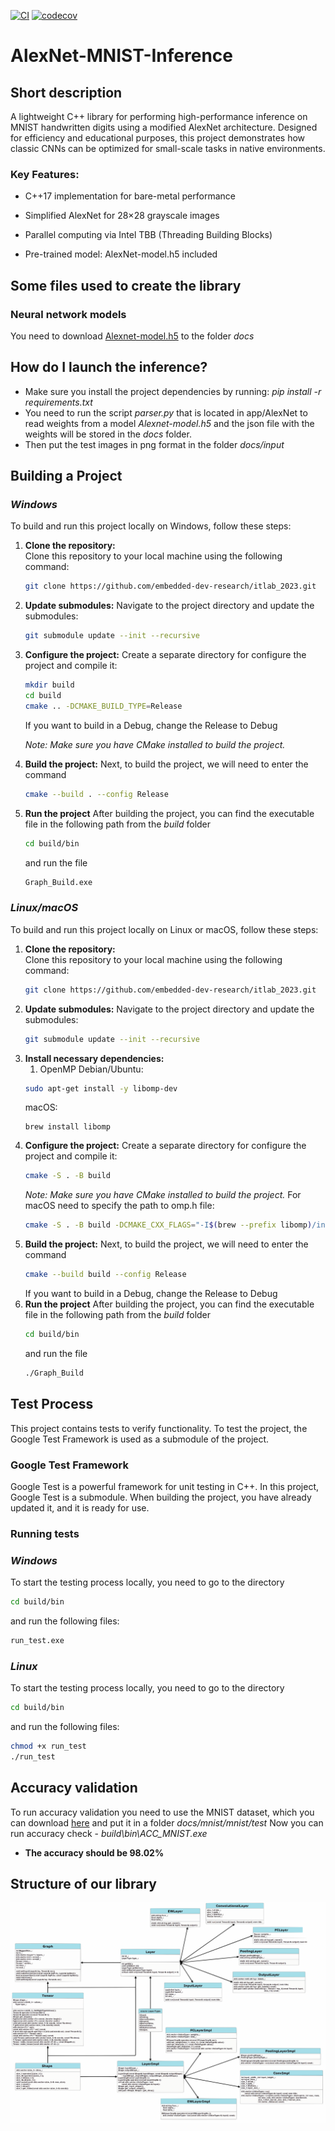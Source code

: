 [![CI](https://github.com/embedded-dev-research/itlab_2023/actions/workflows/ci.yml/badge.svg)](https://github.com/embedded-dev-research/itlab_2023/actions/workflows/ci.yml)
[![codecov](https://codecov.io/gh/embedded-dev-research/itlab_2023/graph/badge.svg?token=L3OS8C4BI6)](https://codecov.io/gh/embedded-dev-research/itlab_2023)

# AlexNet-MNIST-Inference
## Short description
A lightweight C++ library for performing high-performance inference on MNIST handwritten digits using a modified AlexNet architecture. Designed for efficiency and educational purposes, this project demonstrates how classic CNNs can be optimized for small-scale tasks in native environments.
### Key Features:

* C++17 implementation for bare-metal performance

* Simplified AlexNet for 28×28 grayscale images

* Parallel computing via Intel TBB (Threading Building Blocks)

* Pre-trained model: AlexNet-model.h5 included
## **Some files used to create the library**
### Neural network models
You need to download [Alexnet-model.h5](https://github.com/moizahmed97/Convolutional-Neural-Net-Designer/blob/master/AlexNet-model.h5) to the folder *docs*

## **How do I launch the inference?**
* Make sure you install the project dependencies by running: *pip install -r requirements.txt*
* You need to run the script *parser.py* that is located in app/AlexNet to read weights from a model *Alexnet-model.h5* and the json file with the weights will be stored in the *docs* folder.
* Then put the test images in png format in the folder *docs/input*
## **Building a Project**
### *Windows*
To build and run this project locally on Windows, follow these steps:

1. **Clone the repository:**  
   Clone this repository to your local machine using the following command:
   ```bash
   git clone https://github.com/embedded-dev-research/itlab_2023.git
   ```
2. **Update submodules:**
   Navigate to the project directory and update the submodules:
   ```bash
   git submodule update --init --recursive
3. **Configure the project:**
   Create a separate directory for configure the project and compile it:
   ```bash
   mkdir build
   cd build
   cmake .. -DCMAKE_BUILD_TYPE=Release
    ```
   If you want to build in a Debug, change the Release to Debug

   *Note: Make sure you have CMake installed to build the project.*
5. **Build the project:**
   Next, to build the project, we will need to enter the command
    ```bash
   cmake --build . --config Release
    ```
6. **Run the project**
   After building the project, you can find the executable file in the following path from the *build* folder
   ```bash
   cd build/bin
    ```
   and run the file
    ```bash
   Graph_Build.exe
    ```
### *Linux/macOS*
   To build and run this project locally on Linux or macOS, follow these steps:

1. **Clone the repository:**  
   Clone this repository to your local machine using the following command:
   ```bash
   git clone https://github.com/embedded-dev-research/itlab_2023.git
   ```
2. **Update submodules:**
   Navigate to the project directory and update the submodules:
   ```bash
   git submodule update --init --recursive
3. **Install necessary dependencies:**
   1. OpenMP
     Debian/Ubuntu:
     ```bash
     sudo apt-get install -y libomp-dev
     ```
     macOS:
     ```
     brew install libomp
     ```
4. **Configure the project:**
   Create a separate directory for configure the project and compile it:
   ```bash
   cmake -S . -B build
    ```
    *Note: Make sure you have CMake installed to build the project.*
   For macOS need to specify the path to omp.h file:
   ```bash
   cmake -S . -B build -DCMAKE_CXX_FLAGS="-I$(brew --prefix libomp)/include" -DCMAKE_C_FLAGS="-I$(brew --prefix libomp)/include"
   ```
5. **Build the project:**
   Next, to build the project, we will need to enter the command
    ```bash
   cmake --build build --config Release
    ```
    If you want to build in a Debug, change the Release to Debug
6. **Run the project**
   After building the project, you can find the executable file in the following path from the *build* folder
   ```bash
   cd build/bin
    ```
   and run the file
    ```bash
   ./Graph_Build
    ```

## Test Process
   This project contains tests to verify functionality.
   To test the project, the Google Test Framework is used as a submodule of the project.
   ### Google Test Framework

   Google Test is a powerful framework for unit testing in C++. In this project, Google Test is a submodule. When building the project, you have already       updated it, and it is ready for use.
   ### Running tests
   ### *Windows*
   
   To start the testing process locally, you need to go to the directory
   ```bash
   cd build/bin
   ```
   and run the following files:
   ```bash
   run_test.exe
   ```
### *Linux*
To start the testing process locally, you need to go to the directory
   ```bash
   cd build/bin
   ```
   and run the following files:
   ```bash
   chmod +x run_test
   ./run_test
   ```

## **Accuracy validation**
To run accuracy validation you need to use the MNIST dataset, which you can download [here](https://github.com/DeepTrackAI/MNIST_dataset/tree/main/mnist/test) and put it in a folder *docs/mnist/mnist/test*
Now you can run accuracy check - *build\bin\ACC_MNIST.exe*
* **The accuracy should be 98.02%**

## **Structure of our library**
![Class diagram](./docs/class_diagram.svg)
